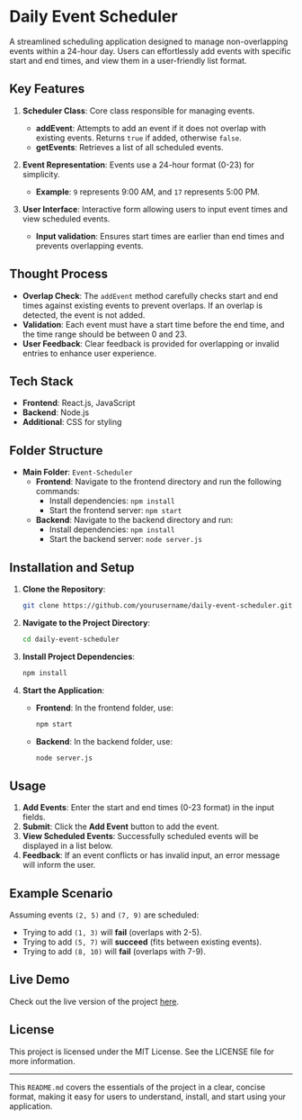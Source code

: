 # Daily Event Scheduler

A streamlined scheduling application designed to manage non-overlapping events within a 24-hour day. Users can effortlessly add events with specific start and end times, and view them in a user-friendly list format.

## Key Features

1. **Scheduler Class**: Core class responsible for managing events.
   - **addEvent**: Attempts to add an event if it does not overlap with existing events. Returns `true` if added, otherwise `false`.
   - **getEvents**: Retrieves a list of all scheduled events.

2. **Event Representation**: Events use a 24-hour format (0-23) for simplicity.
   - **Example**: `9` represents 9:00 AM, and `17` represents 5:00 PM.

3. **User Interface**: Interactive form allowing users to input event times and view scheduled events.
   - **Input validation**: Ensures start times are earlier than end times and prevents overlapping events.

## Thought Process

- **Overlap Check**: The `addEvent` method carefully checks start and end times against existing events to prevent overlaps. If an overlap is detected, the event is not added.
- **Validation**: Each event must have a start time before the end time, and the time range should be between 0 and 23.
- **User Feedback**: Clear feedback is provided for overlapping or invalid entries to enhance user experience.

## Tech Stack

- **Frontend**: React.js, JavaScript
- **Backend**: Node.js
- **Additional**: CSS for styling

## Folder Structure

- **Main Folder**: `Event-Scheduler`
  - **Frontend**: Navigate to the frontend directory and run the following commands:
    - Install dependencies: `npm install`
    - Start the frontend server: `npm start`
  - **Backend**: Navigate to the backend directory and run:
    - Install dependencies: `npm install`
    - Start the backend server: `node server.js`

## Installation and Setup

1. **Clone the Repository**:
    ```bash
    git clone https://github.com/yourusername/daily-event-scheduler.git
    ```

2. **Navigate to the Project Directory**:
    ```bash
    cd daily-event-scheduler
    ```

3. **Install Project Dependencies**:
    ```bash
    npm install
    ```

4. **Start the Application**:
    - **Frontend**: In the frontend folder, use:
      ```bash
      npm start
      ```
    - **Backend**: In the backend folder, use:
      ```bash
      node server.js
      ```

## Usage

1. **Add Events**: Enter the start and end times (0-23 format) in the input fields.
2. **Submit**: Click the **Add Event** button to add the event.
3. **View Scheduled Events**: Successfully scheduled events will be displayed in a list below.
4. **Feedback**: If an event conflicts or has invalid input, an error message will inform the user.

## Example Scenario

Assuming events `(2, 5)` and `(7, 9)` are scheduled:
- Trying to add `(1, 3)` will **fail** (overlaps with 2-5).
- Trying to add `(5, 7)` will **succeed** (fits between existing events).
- Trying to add `(8, 10)` will **fail** (overlaps with 7-9).

## Live Demo

Check out the live version of the project [here](https://daily-event-scheduler.netlify.app/).

## License

This project is licensed under the MIT License. See the LICENSE file for more information.

---

This `README.md` covers the essentials of the project in a clear, concise format, making it easy for users to understand, install, and start using your application.
